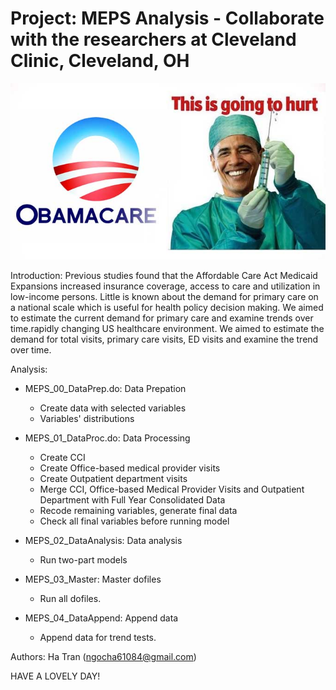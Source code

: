 
# Project: MEPS Analysis - Collaborate with the researchers at Cleveland Clinic, Cleveland, OH


![Alt text](image/obamacare.png?raw=true "Title")

Introduction: Previous studies found that the Affordable Care Act Medicaid Expansions increased insurance coverage, access to care and utilization in low-income persons. Little is known about the demand for primary care on a national scale which is useful for health policy decision making. We aimed to estimate the current demand for primary care and examine trends over time.rapidly changing US healthcare environment. We aimed to estimate the demand for total visits, primary care visits, ED visits and examine the trend over time.


Analysis:

- MEPS_00_DataPrep.do: Data Prepation
	* Create data with selected variables
	* Variables' distributions
- MEPS_01_DataProc.do: Data Processing
	* Create CCI
	* Create Office-based medical provider visits
	* Create Outpatient department visits
	* Merge CCI, Office-based Medical Provider Visits and Outpatient Department with Full Year Consolidated Data
	* Recode remaining variables, generate final data
	* Check all final variables before running model

- MEPS_02_DataAnalysis: Data analysis
	* Run two-part models

- MEPS_03_Master: Master dofiles
	* Run all dofiles. 

- MEPS_04_DataAppend: Append data
	* Append data for trend tests.

Authors: Ha Tran (ngocha61084@gmail.com)



HAVE A LOVELY DAY!
